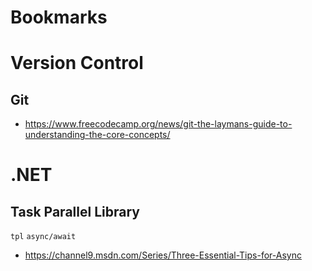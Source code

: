 # Bookmarks

# Version Control

## Git

- https://www.freecodecamp.org/news/git-the-laymans-guide-to-understanding-the-core-concepts/

# .NET

## Task Parallel Library

`tpl` `async/await`

- https://channel9.msdn.com/Series/Three-Essential-Tips-for-Async
